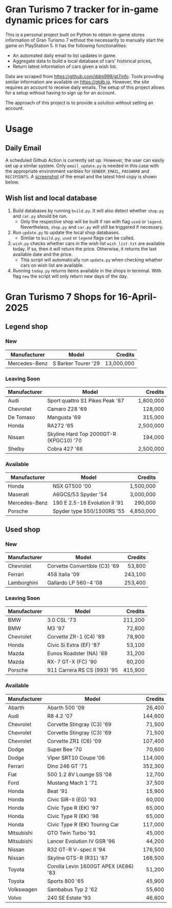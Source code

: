 # Gran Turismo 7 tracker for in-game dynamic prices for cars

This is a personal project built on Python to obtain in-game stores information of Gran Turismo 7 without the necessarity to manually start the game on PlayStation 5. It has the following functionalities:

- An automated daily email to list updates in game.
- Aggregate data to build a local database of cars' historical prices,
- Return latest information of cars given a wish list.

Data are scraped from https://github.com/ddm999/gt7info. Tools providing similar information are available on https://gtdb.io. However, the site requires an account to receive daily emails. The setup of this project allows for a setup without having to sign up for an account.

The approach of this project is to provide a solution without setting an account.

# Usage

## Daily Email

A scheduled Github Action is currently set up. However, the user can easily set up a similar system. Only `email_update.py` is needed in this case with the appropriate environment varibles for `SENDER_EMAIL`, `PASSWORD` and `RECIPIENTS`. A [screenshot](https://raw.githubusercontent.com/marcohoucheng/Gran-Turismo-7-Price-Tracker/main/data/email_screenshot.png) of the email and the latest html copy is shown below.

## Wish list and local database

1. Build databases by running `build.py`. It will also detect whether `shop.py` and `car.py` should be run.
    - Only the respective shop will be built if ran with flag `used` or `legend`. Nevertheless, `shop.py` and `car.py` will still be triggered if necessary.
2. Run `update.py` to update the local shop databases.
    - Similar to `build.py`, `used` or `legend` flags can be called.
3. `wish.py` checks whether cars in the wish list `wish_list.txt` are available today. If so, then it will return the price. Otherwise, it returns the last available date and the price.
    - This script will automatically run `update.py` when checking whather cars on wish list are available.
4. Running `today.py` returns items available in the shops in terminal. With flag `new` the script will only return new days of the day.


# Gran Turismo 7 Shops for 16-April-2025



## Legend shop

### New
 | Manufacturer | Model | Credits |
 | --- | --- | --: |
|Mercedes-Benz|S Barker Tourer '29|13,000,000|

### Leaving Soon
 | Manufacturer | Model | Credits |
 | --- | --- | --: |
|Audi|Sport quattro S1 Pikes Peak '87|1,800,000|
|Chevrolet|Camaro Z28 '69|128,000|
|De Tomaso|Mangusta '69|315,000|
|Honda|RA272 '65|2,500,000|
|Nissan|Skyline Hard Top 2000GT-R (KPGC10) '70|194,000|
|Shelby|Cobra 427 '66|2,500,000|

### Available
 | Manufacturer | Model | Credits |
 | --- | --- | --: |
|Honda|NSX GT500 '00|1,500,000|
|Maserati|A6GCS/53 Spyder '54|3,000,000|
|Mercedes-Benz|190 E 2.5-16 Evolution II '91|290,000|
|Porsche|Spyder type 550/1500RS '55|4,850,000|


## Used shop

### New
 | Manufacturer | Model | Credits |
 | --- | --- | --: |
|Chevrolet|Corvette Convertible (C3) '69|53,800|
|Ferrari|458 Italia '09|243,100|
|Lamborghini|Gallardo LP 560-4 '08|253,400|

### Leaving Soon
 | Manufacturer | Model | Credits |
 | --- | --- | --: |
|BMW|3.0 CSL '73|211,200|
|BMW|M3 '97|72,800|
|Chevrolet|Corvette ZR-1 (C4) '89|78,900|
|Honda|Civic Si Extra (EF) '87|53,100|
|Mazda|Eunos Roadster (NA) '89|31,200|
|Mazda|RX-7 GT-X (FC) '90|60,200|
|Porsche|911 Carrera RS CS (993) '95|415,900|

### Available
 | Manufacturer | Model | Credits |
 | --- | --- | --: |
|Abarth|Abarth 500 '09|26,400|
|Audi|R8 4.2 '07|144,600|
|Chevrolet|Corvette Stingray (C3) '69|71,500|
|Chevrolet|Corvette Stingray (C3) '69|71,500|
|Chevrolet|Corvette ZR1 (C6) '09|107,400|
|Dodge|Super Bee '70|70,600|
|Dodge|Viper SRT10 Coupe '06|114,000|
|Ferrari|Dino 246 GT '71|352,300|
|Fiat|500 1.2 8V Lounge SS '08|12,700|
|Ford|Mustang Mach 1 '71|37,500|
|Honda|Beat '91|15,900|
|Honda|Civic SiR-II (EG) '93|60,000|
|Honda|Civic Type R (EK) '97|65,000|
|Honda|Civic Type R (EK) '98|65,000|
|Honda|Civic Type R (EK) Touring Car|117,000|
|Mitsubishi|GTO Twin Turbo '91|45,000|
|Mitsubishi|Lancer Evolution IV GSR '96|44,200|
|Nissan|R32 GT-R V-spec II '94|176,500|
|Nissan|Skyline GTS-R (R31) '87|166,500|
|Toyota|Corolla Levin 1600GT APEX (AE86) '83|51,200|
|Toyota|Sports 800 '65|45,900|
|Volkswagen|Sambabus Typ 2 '62|55,600|
|Volvo|240 SE Estate '93|46,600|
